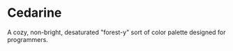 # Cedarine
A cozy, non-bright, desaturated "forest-y" sort of color palette designed for programmers.
